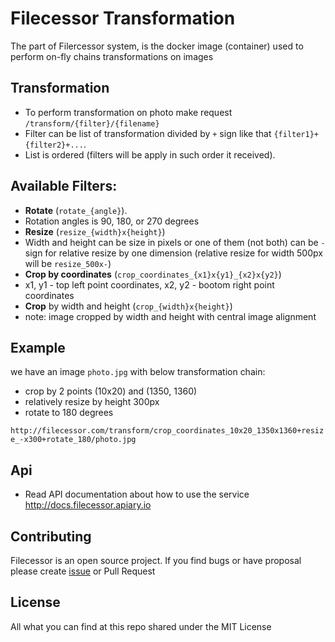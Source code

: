 # Filecessor Transformation
The part of Filercessor system, is the docker image (container) used to perform 
on-fly chains transformations on images

## Transformation

- To perform transformation on photo make request `/transform/{filter}/{filename}`
- Filter can be list of transformation divided by `+` sign like that `{filter1}+{filter2}+...`. 
- List is ordered (filters will be apply in such order it received).

## Available Filters:

 - **Rotate** (`rotate_{angle}`). 
  - Rotation angles is 90, 180, or 270 degrees
 - **Resize** (`resize_{width}x{height}`)
  - Width and height can be size in pixels or one of them (not both) can be `-` sign for relative resize by one dimension (relative resize for width 500px will be `resize_500x-`)
 - **Crop by coordinates** (`crop_coordinates_{x1}x{y1}_{x2}x{y2}`)
  - x1, y1 - top left point coordinates, x2, y2 - bootom right point coordinates
 - **Crop** by width and height (`crop_{width}x{height}`)
  - note: image cropped by width and height with central image alignment

## Example

we have an image `photo.jpg` with below transformation chain:
- crop by 2 points (10x20) and (1350, 1360)
- relatively resize by height 300px
- rotate to 180 degrees

`http://filecessor.com/transform/crop_coordinates_10x20_1350x1360+resize_-x300+rotate_180/photo.jpg`

## Api

- Read API documentation about how to use the service http://docs.filecessor.apiary.io

## Contributing

Filecessor is an open source project. If you find bugs or have proposal please create [issue](https://github.com/lazy-ants/filecessor/issues) or Pull Request
    
## License

All what you can find at this repo shared under the MIT License

 

